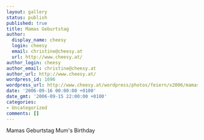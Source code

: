 ```yaml
---
layout: gallery
status: publish
published: true
title: Mamas Geburtstag
author:
  display_name: cheesy
  login: cheesy
  email: christine@cheesy.at
  url: http://www.cheesy.at/
author_login: cheesy
author_email: christine@cheesy.at
author_url: http://www.cheesy.at/
wordpress_id: 1696
wordpress_url: http://www.cheesy.at/wordpress/photos/feiern/x2006/mamas-geburtsta/
date: '2006-09-16 00:00:00 +0100'
date_gmt: '2006-09-15 22:00:00 +0100'
categories:
- Uncategorized
comments: []
---
```

<!--:de-->Mamas Geburtstag
<!--:--><!--:en-->Mum's Birthday
<!--:-->
